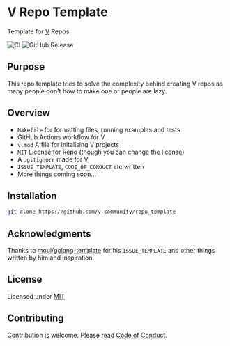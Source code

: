 # V Repo Template

Template for [V](https://github.com/vlang/v) Repos

![CI](https://github.com/v-community/repo_template/workflows/CI/badge.svg?branch=master)
![GitHub Release](https://img.shields.io/github/release/v-community/repo_template.svg)

## Purpose

This repo template tries to solve the complexity behind creating V repos as many people don't how to make one or people are lazy.

## Overview

- `Makefile` for formatting files, running examples and tests
- GitHub Actions workflow for V
- `v.mod` A file for initalising V projects
- `MIT` License for Repo (though you can change the license)
- A `.gitignore` made for V
- `ISSUE_TEMPLATE`, `CODE_OF_CONDUCT` etc written
- More things coming soon...

## Installation

```bash
git clone https://github.com/v-community/repo_template
```

## Acknowledgments

Thanks to [moul/golang-template](https://github.com/moul/golang-repo-template) for his `ISSUE_TEMPLATE` and other things written by him and inspiration.
## License

Licensed under [MIT](LICENSE)

## Contributing

Contribution is welcome. Please read [Code of Conduct](.github/CODE_OF_CONDUCT.md).